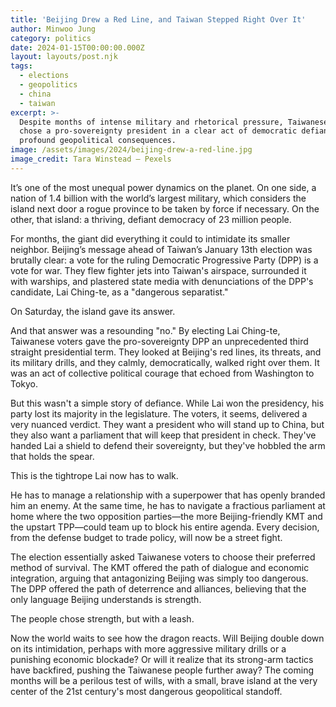```yaml
---
title: 'Beijing Drew a Red Line, and Taiwan Stepped Right Over It'
author: Minwoo Jung
category: politics
date: 2024-01-15T00:00:00.000Z
layout: layouts/post.njk
tags:
  - elections
  - geopolitics
  - china
  - taiwan
excerpt: >-
  Despite months of intense military and rhetorical pressure, Taiwanese voters
  chose a pro-sovereignty president in a clear act of democratic defiance with
  profound geopolitical consequences.
image: /assets/images/2024/beijing-drew-a-red-line.jpg
image_credit: Tara Winstead — Pexels
---
```


It’s one of the most unequal power dynamics on the planet. On one side, a nation of 1.4 billion with the world’s largest military, which considers the island next door a rogue province to be taken by force if necessary. On the other, that island: a thriving, defiant democracy of 23 million people.

For months, the giant did everything it could to intimidate its smaller neighbor. Beijing’s message ahead of Taiwan’s January 13th election was brutally clear: a vote for the ruling Democratic Progressive Party (DPP) is a vote for war. They flew fighter jets into Taiwan's airspace, surrounded it with warships, and plastered state media with denunciations of the DPP's candidate, Lai Ching-te, as a "dangerous separatist."

On Saturday, the island gave its answer.

And that answer was a resounding "no." By electing Lai Ching-te, Taiwanese voters gave the pro-sovereignty DPP an unprecedented third straight presidential term. They looked at Beijing's red lines, its threats, and its military drills, and they calmly, democratically, walked right over them. It was an act of collective political courage that echoed from Washington to Tokyo.

But this wasn't a simple story of defiance. While Lai won the presidency, his party lost its majority in the legislature. The voters, it seems, delivered a very nuanced verdict. They want a president who will stand up to China, but they also want a parliament that will keep that president in check. They've handed Lai a shield to defend their sovereignty, but they've hobbled the arm that holds the spear.

This is the tightrope Lai now has to walk.

He has to manage a relationship with a superpower that has openly branded him an enemy. At the same time, he has to navigate a fractious parliament at home where the two opposition parties—the more Beijing-friendly KMT and the upstart TPP—could team up to block his entire agenda. Every decision, from the defense budget to trade policy, will now be a street fight.

The election essentially asked Taiwanese voters to choose their preferred method of survival. The KMT offered the path of dialogue and economic integration, arguing that antagonizing Beijing was simply too dangerous. The DPP offered the path of deterrence and alliances, believing that the only language Beijing understands is strength.

The people chose strength, but with a leash.

Now the world waits to see how the dragon reacts. Will Beijing double down on its intimidation, perhaps with more aggressive military drills or a punishing economic blockade? Or will it realize that its strong-arm tactics have backfired, pushing the Taiwanese people further away? The coming months will be a perilous test of wills, with a small, brave island at the very center of the 21st century's most dangerous geopolitical standoff.
